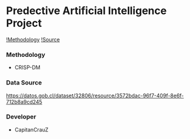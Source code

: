 # Predective Artificial Intelligence Project

[!Methodology](Methodology)
[!Source](Source)

### Methodology 

- CRISP-DM

### Data Source

https://datos.gob.cl/dataset/32806/resource/3572bdac-96f7-409f-8e6f-712b8a9cd245

### Developer

- CapitanCrauZ

